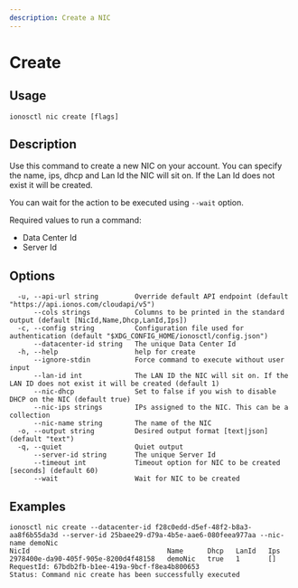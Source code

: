 ```yaml
---
description: Create a NIC
---
```


# Create

## Usage

```text
ionosctl nic create [flags]
```

## Description

Use this command to create a new NIC on your account. You can specify the name, ips, dhcp and Lan Id the NIC will sit on. If the Lan Id does not exist it will be created.

You can wait for the action to be executed using `--wait` option.

Required values to run a command:

* Data Center Id
* Server Id

## Options

```text
  -u, --api-url string         Override default API endpoint (default "https://api.ionos.com/cloudapi/v5")
      --cols strings           Columns to be printed in the standard output (default [NicId,Name,Dhcp,LanId,Ips])
  -c, --config string          Configuration file used for authentication (default "$XDG_CONFIG_HOME/ionosctl/config.json")
      --datacenter-id string   The unique Data Center Id
  -h, --help                   help for create
      --ignore-stdin           Force command to execute without user input
      --lan-id int             The LAN ID the NIC will sit on. If the LAN ID does not exist it will be created (default 1)
      --nic-dhcp               Set to false if you wish to disable DHCP on the NIC (default true)
      --nic-ips strings        IPs assigned to the NIC. This can be a collection
      --nic-name string        The name of the NIC
  -o, --output string          Desired output format [text|json] (default "text")
  -q, --quiet                  Quiet output
      --server-id string       The unique Server Id
      --timeout int            Timeout option for NIC to be created [seconds] (default 60)
      --wait                   Wait for NIC to be created
```

## Examples

```text
ionosctl nic create --datacenter-id f28c0edd-d5ef-48f2-b8a3-aa8f6b55da3d --server-id 25baee29-d79a-4b5e-aae6-080feea977aa --nic-name demoNic
NicId                                  Name      Dhcp   LanId   Ips
2978400e-da90-405f-905e-8200d4f48158   demoNic   true   1       []
RequestId: 67bdb2fb-b1ee-419a-9bcf-f8ea4b800653
Status: Command nic create has been successfully executed
```

